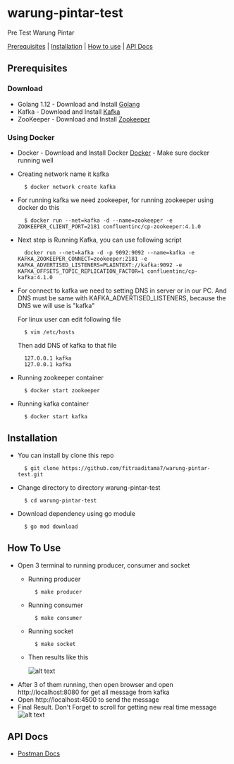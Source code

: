 # warung-pintar-test
Pre Test Warung Pintar


[Prerequisites](#prerequisites) |
[Installation](#installation) |
[How to use](#how-to-use) |
[API Docs](#license)

## Prerequisites
### Download
- Golang 1.12 - Download and Install [Golang](https://golang.org/dl/)
- Kafka - Download and Install [Kafka](https://kafka.apache.org/quickstart)
- ZooKeeper - Download and Install [Zookeeper](https://zookeeper.apache.org/releases.html/)

### Using Docker
- Docker - Download and Install Docker [Docker](https://docs.docker.com/install/linux/docker-ce/ubuntu/) - Make sure docker running well
- Creating network name it kafka

  ```
    $ docker network create kafka
  ```
- For running kafka we need zookeeper, for running zookeeper using docker do this

  ```
    $ docker run --net=kafka -d --name=zookeeper -e ZOOKEEPER_CLIENT_PORT=2181 confluentinc/cp-zookeeper:4.1.0
  ```
- Next step is Running Kafka, you can use following script

  ```
    docker run --net=kafka -d -p 9092:9092 --name=kafka -e KAFKA_ZOOKEEPER_CONNECT=zookeeper:2181 -e KAFKA_ADVERTISED_LISTENERS=PLAINTEXT://kafka:9092 -e KAFKA_OFFSETS_TOPIC_REPLICATION_FACTOR=1 confluentinc/cp-kafka:4.1.0
  ```
- For connect to kafka we need to setting DNS in server or in our PC. And DNS must be same with KAFKA_ADVERTISED_LISTENERS, because the DNS we will use is "kafka"

  For linux user can edit following file
  
  ```
    $ vim /etc/hosts
  ```
  
  Then add DNS of kafka to that file
  
  ```
    127.0.0.1 kafka
    127.0.0.1 kafka
  ```
- Running zookeeper container

  ```
    $ docker start zookeeper
  ```
- Running kafka container
  ```
    $ docker start kafka
  ```
## Installation
- You can install by clone this repo
  ```
    $ git clone https://github.com/fitraaditama7/warung-pintar-test.git
  ```
- Change directory to directory warung-pintar-test
  ```
    $ cd warung-pintar-test
  ```
- Download dependency using go module
  ```
    $ go mod download
  ```
## How To Use
- Open 3 terminal to running producer, consumer and socket
  - Running producer
    ```
      $ make producer
    ```
  - Running consumer
    ```
      $ make consumer
    ```
  - Running socket
    ```
      $ make socket
    ```
  - Then results like this
  
    ![alt text](https://raw.githubusercontent.com/fitraaditama7/warung-pintar-test/master/pertama.gif)
- After 3 of them running, then open browser and open http://localhost:8080 for get all message from kafka
- Open http://localhost:4500 to send the message
- Final Result. Don't Forget to scroll for getting new real time message
![alt text](https://raw.githubusercontent.com/fitraaditama7/warung-pintar-test/master/kedua.gif)

## API Docs
- [Postman Docs](https://documenter.getpostman.com/view/6178102/SW7gTk1d?version=latest)
